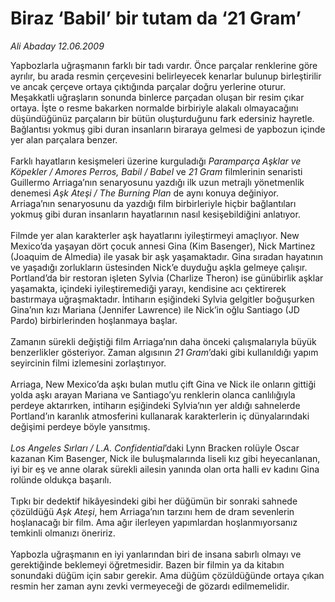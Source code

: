 # Biraz ‘Babil’ bir tutam da ‘21 Gram’

*Ali Abaday 12.06.2009*

<div class="taraf_structure_2col_1zq">
<div class="margen_n">



 <p>Yapbozlarla uğraşmanın farklı bir tadı vardır. Önce parçalar renklerine göre ayrılır, bu arada resmin çerçevesini belirleyecek kenarlar bulunup birleştirilir ve ancak çerçeve ortaya çıktığında parçalar doğru yerlerine oturur. Meşakkatli uğraşların sonunda binlerce parçadan oluşan bir resim çıkar ortaya. İşte o resme bakarken normalde birbiriyle alakalı olmayacağını düşündüğünüz parçaların bir bütün oluşturduğunu fark edersiniz hayretle. Bağlantısı yokmuş gibi duran insanların biraraya gelmesi de yapbozun içinde yer alan parçalara benzer. <br/><br/>Farklı hayatların kesişmeleri üzerine kurguladığı <i>Paramparça Aşklar ve Köpekler / Amores Perros, Babil / Babel</i> ve <i>21 Gram</i> filmlerinin senaristi Guillermo Arriaga’nın senaryosunu yazdığı ilk uzun metrajlı yönetmenlik denemesi <i>Aşk Ateşi / The Burning Plan</i> de aynı konuya değiniyor. Arriaga’nın senaryosunu da yazdığı film birbirleriyle hiçbir bağlantıları yokmuş gibi duran insanların hayatlarının nasıl kesişebildiğini anlatıyor. <br/><br/>Filmde yer alan karakterler aşk hayatlarını iyileştirmeyi amaçlıyor. New Mexico’da yaşayan dört çocuk annesi Gina (Kim Basenger), Nick Martinez (Joaquim de Almedia) ile yasak bir aşk yaşamaktadır. Gina sıradan hayatının ve yaşadığı zorlukların üstesinden Nick’e duyduğu aşkla gelmeye çalışır. Portland’da bir restoran işleten Sylvia (Charlize Theron) ise günübirlik aşklar yaşamakta, içindeki iyileştiremediği yarayı, kendisine acı çektirerek bastırmaya uğraşmaktadır. İntiharın eşiğindeki Sylvia gelgitler boğuşurken Gina’nın kızı Mariana (Jennifer Lawrence) ile Nick’in oğlu Santiago (JD Pardo) birbirlerinden hoşlanmaya başlar. <br/><br/>Zamanın sürekli değiştiği film Arriaga’nın daha önceki çalışmalarıyla büyük benzerlikler gösteriyor. Zaman algısının <i>21 Gram</i>’daki gibi kullanıldığı yapım seyircinin filmi izlemesini zorlaştırıyor. <br/><br/>Arriaga, New Mexico’da aşkı bulan mutlu çift Gina ve Nick ile onların gittiği yolda aşkı arayan Mariana ve Santiago’yu renklerin olanca canlılığıyla perdeye aktarırken, intiharın eşiğindeki Sylvia’nın yer aldığı sahnelerde Portland’ın karanlık atmosferini kullanarak karakterlerin iç dünyalarındaki değişimi perdeye böyle yansıtmış.<i> <br/><br/>Los Angeles Sırları / L.A. Confidential</i>’daki Lynn Bracken rolüyle Oscar kazanan Kim Basenger, Nick ile buluşmalarında liseli kız gibi heyecanlanan, iyi bir eş ve anne olarak sürekli ailesin yanında olan orta halli ev kadını Gina rolünde oldukça başarılı. <br/><br/>Tıpkı bir dedektif hikâyesindeki gibi her düğümün bir sonraki sahnede çözüldüğü <i>Aşk Ateşi</i>, hem Arriaga’nın tarzını hem de dram sevenlerin hoşlanacağı bir film. Ama ağır ilerleyen yapımlardan hoşlanmıyorsanız temkinli olmanızı öneririz. <br/><br/>Yapbozla uğraşmanın en iyi yanlarından biri de insana sabırlı olmayı ve gerektiğinde beklemeyi öğretmesidir. Bazen bir filmin ya da kitabın sonundaki düğüm için sabır gerekir. Ama düğüm çözüldüğünde ortaya çıkan resmin her zaman aynı zevki vermeyeceği de gözardı edilmemelidir.</p>
<br/>
<br/>
<br/>



<br/>


<div id="taraf_not">
</div>

</div>


</div>
